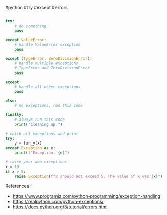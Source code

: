 #python #try #except #errors
 
```python

try:
	# do something
	pass

except ValueError:
	# handle ValueError exception
	pass

except (TypeError, ZeroDivisionError):
	# handle multiple exceptions
	# TypeError and ZeroDivisionError
	pass

except:
	# handle all other exceptions
	pass

else:
	# no exceptions, run this code

finally:
	# always run this code
	print("Cleaning up.")
	
# catch all exceptions and print
try:
	y = fun_y(x)
except Exception as e:
    print(f"Exception: {e}")

# raise your own exceptions
x = 10
if x > 5:
    raise Exception(f"x should not exceed 5. The value of x was:{x}")
```

References:
- https://www.programiz.com/python-programming/exception-handling
- https://realpython.com/python-exceptions/
- https://docs.python.org/3/tutorial/errors.html